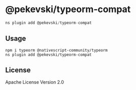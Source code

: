 # @pekevski/typeorm-compat

```javascript
ns plugin add @pekevski/typeorm-compat
```

## Usage

```
npm i typeorm @nativescript-community/typeorm
ns plugin add @pekevski/typeorm-compat
```

## License

Apache License Version 2.0
